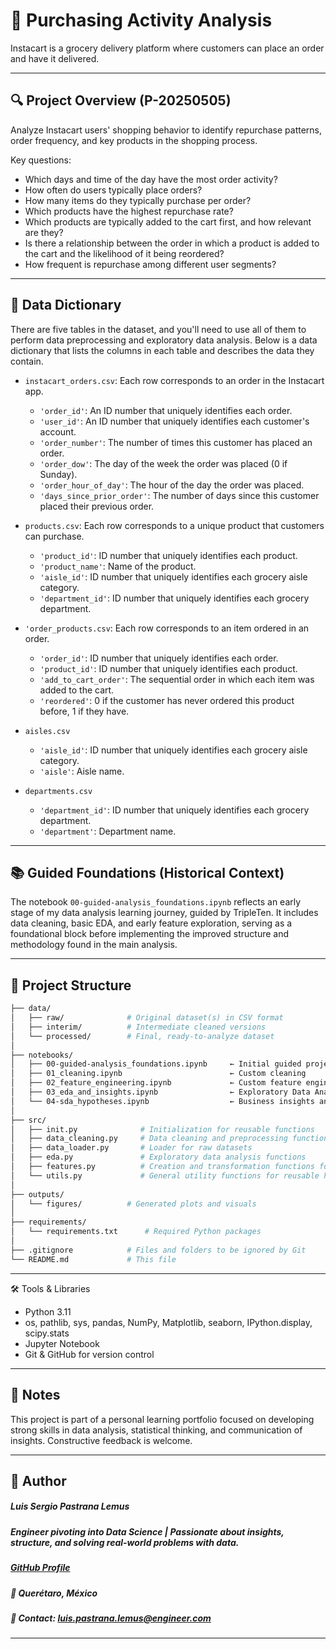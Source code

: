 # 🧭 Purchasing Activity Analysis
Instacart is a grocery delivery platform where customers can place an order and have it delivered.

---

## 🔍 Project Overview (P-20250505)

Analyze Instacart users' shopping behavior to identify repurchase patterns, order frequency, and key products in the shopping process.

Key questions:

- Which days and time of the day have the most order activity?
- How often do users typically place orders?
- How many items do they typically purchase per order?
- Which products have the highest repurchase rate?
- Which products are typically added to the cart first, and how relevant are they?
- Is there a relationship between the order in which a product is added to the cart and the likelihood of it being reordered?
- How frequent is repurchase among different user segments?

---

## 🧮 Data Dictionary

There are five tables in the dataset, and you'll need to use all of them to perform data preprocessing and exploratory data analysis. Below is a data dictionary that lists the columns in each table and describes the data they contain.

- `instacart_orders.csv`: Each row corresponds to an order in the Instacart app.
    - `'order_id'`: An ID number that uniquely identifies each order.
    - `'user_id'`: An ID number that uniquely identifies each customer's account.
    - `'order_number'`: The number of times this customer has placed an order.
    - `'order_dow'`: The day of the week the order was placed (0 if Sunday).
    - `'order_hour_of_day'`: The hour of the day the order was placed.
    - `'days_since_prior_order'`: The number of days since this customer placed their previous order.

- `products.csv`: Each row corresponds to a unique product that customers can purchase.
    - `'product_id'`: ID number that uniquely identifies each product.
    - `'product_name'`: Name of the product.
    - `'aisle_id'`: ID number that uniquely identifies each grocery aisle category.
    - `'department_id'`: ID number that uniquely identifies each grocery department.

- `'order_products.csv`: Each row corresponds to an item ordered in an order.
    - `'order_id'`: ID number that uniquely identifies each order.
    - `'product_id'`: ID number that uniquely identifies each product.
    - `'add_to_cart_order'`: The sequential order in which each item was added to the cart.
    - `'reordered'`: 0 if the customer has never ordered this product before, 1 if they have.

- `aisles.csv`
    - `'aisle_id'`: ID number that uniquely identifies each grocery aisle category.
    - `'aisle'`: Aisle name.

- `departments.csv`
    - `'department_id'`: ID number that uniquely identifies each grocery department.
    - `'department'`: Department name.

---

## 📚 Guided Foundations (Historical Context)

The notebook `00-guided-analysis_foundations.ipynb` reflects an early stage of my data analysis learning journey, guided by TripleTen. It includes data cleaning, basic EDA, and early feature exploration, serving as a foundational block before implementing the improved structure and methodology found in the main analysis.

---

## 📂 Project Structure

```bash
├── data/
│   ├── raw/              # Original dataset(s) in CSV format
│   ├── interim/          # Intermediate cleaned versions
│   └── processed/        # Final, ready-to-analyze dataset
│
├── notebooks/
│   ├── 00-guided-analysis_foundations.ipynb     ← Initial guided project (TripleTen)
│   ├── 01_cleaning.ipynb                        ← Custom cleaning 
│   ├── 02_feature_engineering.ipynb             ← Custom feature engineering
│   ├── 03_eda_and_insights.ipynb                ← Exploratory Data Analysis & visual storytelling
│   └── 04-sda_hypotheses.ipynb                  ← Business insights and hypothesis testing
│
├── src/
│   ├── init.py              # Initialization for reusable functions
│   ├── data_cleaning.py     # Data cleaning and preprocessing functions
│   ├── data_loader.py       # Loader for raw datasets
│   ├── eda.py               # Exploratory data analysis functions
│   ├── features.py          # Creation and transformation functions for new variables to support modeling and EDA
│   └── utils.py             # General utility functions for reusable helpers
│
├── outputs/
│   └── figures/          # Generated plots and visuals
│
├── requirements/
│   └── requirements.txt      # Required Python packages
│
├── .gitignore            # Files and folders to be ignored by Git
└── README.md             # This file
```
---

🛠️ Tools & Libraries

- Python 3.11
- os, pathlib, sys, pandas, NumPy, Matplotlib, seaborn, IPython.display, scipy.stats
- Jupyter Notebook
- Git & GitHub for version control

---

## 📌 Notes

This project is part of a personal learning portfolio focused on developing strong skills in data analysis, statistical thinking, and communication of insights. Constructive feedback is welcome.

---

## 👤 Author   
##### Luis Sergio Pastrana Lemus   
##### Engineer pivoting into Data Science | Passionate about insights, structure, and solving real-world problems with data.   
##### [GitHub Profile](https://github.com/LuisPastranaLemus)   
##### 📍 Querétaro, México     
##### 📧 Contact: luis.pastrana.lemus@engineer.com   
---
